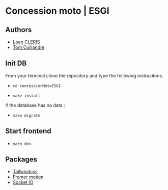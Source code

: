 # Concession moto | ESGI

## Authors

- [Loan CLERIS](https://github.com/TheHikuro)
- [Tom Cuillandre](https://github.com/Frozox)

## Init DB

From your terminal clone the repository and type the following instrucitons.

- `cd concessionMotoESGI`

- `make install`

if the database has no data :

- `make migrate`

## Start frontend

- `yarn dev`

## Packages

- [Tailwindcss](https://tailwindcss.com/)
- [Framer motion](https://www.framer.com/motion/)
- [Socket IO](https://socket.io/)